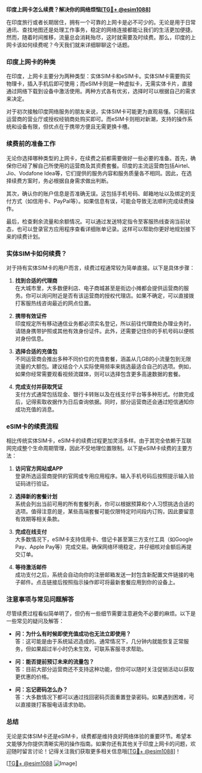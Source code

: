 **印度上网卡怎么续费？解决你的网络烦恼[[TG💪+ @esim1088](https://t.me/s/esim1088)]**

在印度旅行或者长期居住，拥有一个可靠的上网卡是必不可少的。无论是用于日常通讯、查找地图还是处理工作事务，稳定的网络连接都能让我们的生活更加便捷。然而，随着时间推移，流量总会消耗殆尽，这时就需要及时续费。那么，印度的上网卡该如何续费呢？今天我们就来详细聊聊这个话题。

### 印度上网卡的种类

在印度，上网卡主要分为两种类型：实体SIM卡和eSIM卡。实体SIM卡需要购买物理卡，插入手机后即可使用；而eSIM卡则是一种虚拟卡，无需实体卡片，直接通过网络下载到设备中激活使用。两种方式各有优劣，选择时可以根据自己的需求来决定。

对于初次接触印度网络服务的朋友来说，实体SIM卡可能更为直观易懂。只需前往运营商的营业厅或授权经销商处购买即可。而eSIM卡则相对新潮，支持的操作系统和设备有限，但优点在于携带方便且无需更换卡槽。

### 续费前的准备工作

无论你选择哪种类型的上网卡，在续费之前都需要做好一些必要的准备。首先，确保你已经了解自己所使用的运营商及其资费套餐。印度的主流运营商包括Airtel、Jio、Vodafone Idea等，它们提供的服务内容和服务质量各不相同。因此，在选择续费方案时，务必根据自身需求做出判断。

其次，确认你的账户信息是否准确无误。这包括手机号码、邮箱地址以及绑定的支付方式（如信用卡、PayPal等）。如果信息有误，可能会导致无法顺利完成续费操作。

最后，检查剩余流量和余额情况。可以通过发送特定指令至客服热线查询当前状态，也可以登录官方应用程序查看详细账单记录。这样可以帮助你更好地规划接下来的续费计划。

### 实体SIM卡如何续费？

对于持有实体SIM卡的用户而言，续费过程通常较为简单直接。以下是具体步骤：

1. **找到合适的代理商**  
   在大城市里，大多数便利店、电子商城甚至是街边小摊都会提供运营商的服务。你可以询问附近是否有该运营商的授权代理店。如果不确定，可以直接拨打客服热线咨询最近的网点位置。

2. **携带有效证件**  
   印度规定所有移动通信业务都必须实名登记，所以前往代理商处办理业务时，请随身携带护照或其他有效身份证件。此外，还需要记住你的手机号码以便核对身份信息。

3. **选择合适的充值包**  
   不同运营商会推出多种不同价位的充值套餐，涵盖从几GB的小流量包到无限流量的大额包。建议结合个人实际使用频率来挑选最适合自己的选项。例如，如果你经常需要观看视频流媒体，则可以选择包含更多高速数据的套餐。

4. **完成支付并获取凭证**  
   支付方式通常包括现金、银行卡转账以及在线支付平台等多种形式。付款完成后，记得索取收据作为日后查询依据。同时，部分运营商还会通过短信通知你成功充值的消息。

### eSIM卡的续费流程

相比传统实体SIM卡，eSIM卡的续费过程更加灵活多样。由于其完全依赖于互联网完成整个生命周期管理，因此不受地理位置限制。以下是eSIM卡续费的主要方法：

1. **访问官方网站或APP**  
   登录所选运营商提供的官网或专用应用程序。输入手机号码后按照提示输入验证码进行验证。

2. **选择新的套餐计划**  
   系统会列出当前可用的所有套餐列表，你可以根据预算和个人习惯挑选合适的选项。值得注意的是，某些高端套餐可能仅限特定时间段内订购，因此要留意有效期等相关条款。

3. **完成在线支付**  
   大多数情况下，eSIM卡支持信用卡、借记卡甚至第三方支付工具（如Google Pay、Apple Pay等）完成交易。确保网络环境稳定，并仔细核对金额后再提交订单。

4. **等待激活邮件**  
   成功支付之后，系统会自动向你的注册邮箱发送一封包含新配置文件链接的电子邮件。点击链接后按照指示操作即可将最新套餐应用到你的设备上。

### 注意事项与常见问题解答

尽管续费过程看似简单明了，但仍有一些细节需要注意避免不必要的麻烦。以下是一些常见的疑问及解答：

- **问：为什么有时候即使充值成功也无法立即使用？**  
  答：这可能是由于系统延迟造成的。通常情况下，几分钟内就能恢复正常服务，但如果超过半小时仍未生效，可联系客服寻求帮助。

- **问：能否提前预订未来的流量包？**  
  答：目前大部分运营商还不支持这种功能，但你可以随时关注促销活动以获取更优惠的价格。

- **问：忘记密码怎么办？**  
  答：大多数情况下都可以通过找回密码页面重置登录密码。如果遇到困难，可以直接拨打客服电话请求协助。

### 总结

无论是实体SIM卡还是eSIM卡，续费都是维持良好网络体验的重要环节。希望本文能够为你提供清晰实用的操作指南。如果你还有其他关于印度上网卡的问题，欢迎随时留言讨论！记得关注我们获取更多相关信息哦[[TG💪+ @esim1088](https://t.me/s/esim1088)]！

[[TG💪+ @esim1088](https://t.me/s/esim1088) ![Image](https://i.postimg.cc/4NQfJmqS/Snipaste-2025-05-13-00-14-12.png)]